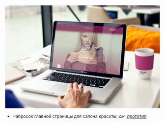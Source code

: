 ![Site for Up-Make-Up](./images/up-make-up-02.png)

* Набросок главной страницы для салона красоты, <i>см. [прототип](https://www.figma.com/proto/VAd7La8NMVBhLoH8d7eS6dg1/Untitled?scaling=contain&node-id=9%3A266)</i>

